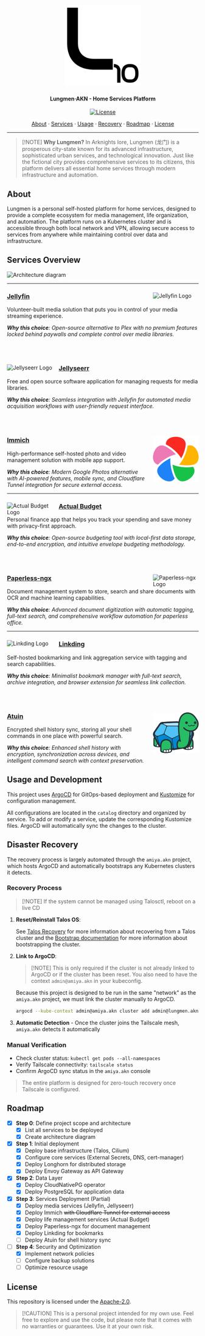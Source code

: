 <h1 align="center">
  <picture>
    <source media="(prefers-color-scheme: dark)" srcset="./assets/logo.dark.svg">
      <img alt="Stylized logo with traditional Chinese characters 龙门 (Lungmen) and subtitle, representing Lungmen·AKN branding" src="./assets/logo.light.svg" width="200">
  </picture>
</h1>

<h4 align="center">Lungmen·AKN - Home Services Platform</h4>

<div align="center">

[![License](https://img.shields.io/badge/License-Apache_2.0-blue?logo=git\&logoColor=white\&logoWidth=20)](../../LICENSE)

<a href="#about">About</a> · <a href="#services-overview">Services</a> · <a href="#usage-and-development">Usage</a> · <a href="#disaster-recovery">Recovery</a> · <a href="#roadmap">Roadmap</a> · <a href="#license">License</a>

</div>

***

> \[!NOTE]
> **Why Lungmen?** In Arknights lore, Lungmen (龙门) is a prosperous city-state known for its advanced infrastructure, sophisticated urban services, and technological innovation. Just like the fictional city provides comprehensive services to its citizens, this platform delivers all essential home services through modern infrastructure and automation.

## About

Lungmen is a personal self-hosted platform for home services, designed to provide a complete ecosystem for media management, life organization, and automation. The platform runs on a Kubernetes cluster and is accessible through both local network and VPN, allowing secure access to services from anywhere while maintaining control over data and infrastructure.

## Services Overview

![Architecture diagram](./assets/architecture.svg)

***

<div align="center" style="max-width: 1000px; margin: 0 auto;">
<div align="left">
<img src="../../docs/assets/icons/apps/jellyfin.svg" alt="Jellyfin Logo" width="120" align="right" style="margin-left: 16px;">

### [Jellyfin](https://jellyfin.org/)

Volunteer-built media solution that puts you in control of your media streaming experience.

***Why this choice**: Open-source alternative to Plex with no premium features locked behind paywalls and complete control over media libraries.*

</div>
</div>

<br/><br/>

<div align="center" style="max-width: 1000px; margin: 0 auto;">
<div align="left">
<img src="../../docs/assets/icons/apps/jellyseerr.svg" alt="Jellyseerr Logo" width="120" align="left" style="margin-right: 16px;">

### [Jellyseerr](https://github.com/Fallenbagel/jellyseerr)

Free and open source software application for managing requests for media libraries.

***Why this choice**: Seamless integration with Jellyfin for automated media acquisition workflows with user-friendly request interface.*

</div>
</div>

<br/><br/>

<div align="center" style="max-width: 1000px; margin: 0 auto;">
<div align="left">
<img src="../../docs/assets/icons/apps/immich.svg" alt="Immich Logo" width="120" align="right" style="margin-left: 16px;">

### [Immich](https://immich.app/)

High-performance self-hosted photo and video management solution with mobile app support.

***Why this choice**: Modern Google Photos alternative with AI-powered features, mobile sync, and Cloudflare Tunnel integration for secure external access.*

</div>
</div>

***

<div align="center" style="max-width: 1000px; margin: 0 auto;">
<div align="left">
<img src="../../docs/assets/icons/apps/actual-budget.png" alt="Actual Budget Logo" width="120" align="left" style="margin-right: 16px;">

### [Actual Budget](https://actualbudget.com/)

Personal finance app that helps you track your spending and save money with privacy-first approach.

***Why this choice**: Open-source budgeting tool with local-first data storage, end-to-end encryption, and intuitive envelope budgeting methodology.*

</div>
</div>

<br/><br/>

<!-- trunk-ignore-begin(markdown-link-check/403): Paperless documentation is behind Cloudflare -->

<div align="center" style="max-width: 1000px; margin: 0 auto;">
<div align="left">
<img src="../../docs/assets/icons/apps/paperless.svg" alt="Paperless-ngx Logo" width="120" align="right" style="margin-left: 16px;">

### [Paperless-ngx](https://docs.paperless-ngx.com/)

Document management system to store, search and share documents with OCR and machine learning capabilities.

***Why this choice**: Advanced document digitization with automatic tagging, full-text search, and comprehensive workflow automation for paperless office.*

</div>
</div>

<!-- trunk-ignore-end(markdown-link-check/403) -->

***

<div align="center" style="max-width: 1000px; margin: 0 auto;">
<div align="left">
<img src="../../docs/assets/icons/apps/linkding.svg" alt="Linkding Logo" width="120" align="left" style="margin-right: 16px;">

### [Linkding](https://github.com/sissbruecker/linkding)

Self-hosted bookmarking and link aggregation service with tagging and search capabilities.

***Why this choice**: Minimalist bookmark manager with full-text search, archive integration, and browser extension for seamless link collection.*

</div>
</div>

<br/><br/>

<div align="center" style="max-width: 1000px; margin: 0 auto;">
<div align="left">
<img src="../../docs/assets/icons/apps/atuin.svg" alt="Atuin Logo" width="120" align="right" style="margin-left: 16px;">

### [Atuin](https://docs.atuin.sh/)

Encrypted shell history sync, storing all your shell commands in one place with powerful search.

***Why this choice**: Enhanced shell history with encryption, synchronization across devices, and intelligent command search with context preservation.*

</div>
</div>

## Usage and Development

This project uses [ArgoCD](https://argoproj.github.io/cd/) for GitOps-based deployment and [Kustomize](https://kustomize.io/) for configuration management.

All configurations are located in the `catalog` directory and organized by service. To add or modify a service, update the corresponding Kustomize files. ArgoCD will automatically sync the changes to the cluster.

## Disaster Recovery

The recovery process is largely automated through the `amiya.akn` project, which hosts ArgoCD and automatically bootstraps any Kubernetes clusters it detects.

### Recovery Process

> \[!NOTE]
> If the system cannot be managed using Talosctl, reboot on a live CD

1. **Reset/Reinstall Talos OS**:

   See [Talos Recovery](https://www.talos.dev/v1.10/advanced/disaster-recovery/) for more information about recovering from a Talos cluster and the [Bootstrap documentation](./docs/HOW_TO_BOOTSTRAP.md) for more information about bootstrapping the cluster.

2. **Link to ArgoCD**:

   > \[!NOTE]
   > This is only required if the cluster is not already linked to ArgoCD or if the cluster has been reset.
   > You also need to have the context `admin@amiya.akn` in your kubeconfig.

   Because this project is designed to be run in the same "network" as the `amiya.akn` project, we must link the cluster manually to ArgoCD.

   ```bash
   argocd --kube-context admin@amiya.akn cluster add admin@lungmen.akn --name lungmen.akn --label device.tailscale.com/os=linux
   ```

3. **Automatic Detection** - Once the cluster joins the Tailscale mesh, `amiya.akn` detects it automatically

### Manual Verification

* Check cluster status: `kubectl get pods --all-namespaces`
* Verify Tailscale connectivity: `tailscale status`
* Confirm ArgoCD sync status in the `amiya.akn` console

> The entire platform is designed for zero-touch recovery once Tailscale is configured.

## Roadmap

<!-- trunk-ignore-begin(remark-lint/list-item-content-indent) -->

* [x] **Step 0**: Define project scope and architecture
  * [x] List all services to be deployed
  * [x] Create architecture diagram
* [x] **Step 1**: Initial deployment
  * [x] Deploy base infrastructure (Talos, Cilium)
  * [x] Configure core services (External Secrets, DNS, cert-manager)
  * [x] Deploy Longhorn for distributed storage
  * [x] Deploy Envoy Gateway as API Gateway
* [x] **Step 2**: Data Layer
  * [x] Deploy CloudNativePG operator
  * [x] Deploy PostgreSQL for application data
* [x] **Step 3**: Services Deployment (Partial)
  * [x] Deploy media services (Jellyfin, Jellyseerr)
  * [x] Deploy Immich ~~with Cloudflare Tunnel for external access~~
  * [x] Deploy life management services (Actual Budget)
  * [x] Deploy Paperless-ngx for document management
  * [x] Deploy Linkding for bookmarks
  * [ ] Deploy Atuin for shell history sync
* [ ] **Step 4**: Security and Optimization
  * [x] Implement network policies
  * [ ] Configure backup solutions
  * [ ] Optimize resource usage

<!-- trunk-ignore-end(remark-lint/list-item-content-indent) -->

## License

This repository is licensed under the [Apache-2.0](../../LICENSE).

> \[!CAUTION]
> This is a personal project intended for my own use. Feel free to explore and use the code,
> but please note that it comes with no warranties or guarantees. Use it at your own risk.
